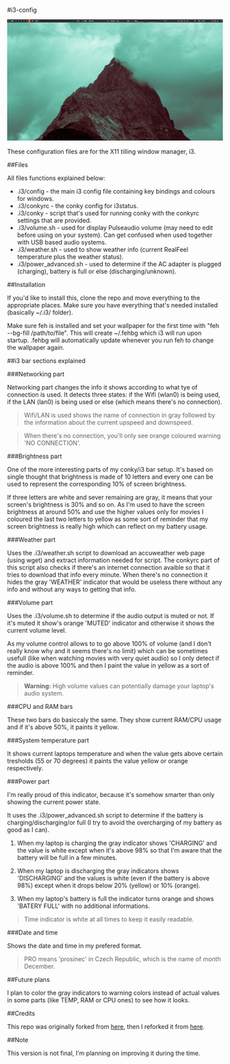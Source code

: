 #i3-config

![Showing wallpaper with several workspaces open (first is named WWW and the Mail workspace is mapped on M key in opposite to other workspaces that are mapped on numbers 0-9).](./2014-12-09-130857_1366x768_scrot.png  "Showing wallpaper with several workspaces open (first is named WWW and the Mail workspace is mapped on M key in opposite to other workspaces that are mapped on numbers 0-9).")

These configuration files are for the X11 tilling window manager, i3. 


##Files

All files functions explained below:

* .i3/config - the main i3 config file containing key bindings and colours for windows.
* .i3/conkyrc - the conky config for i3status.
* .i3/conky - script that's used for running conky with the conkyrc settings that are provided.
* .i3/volume.sh - used for display Pulseaudio volume (may need to edit before using on your system). Can get confused when used together with USB based audio systems.
* .i3/weather.sh - used to show weather info (current RealFeel temperature plus the weather status).
* .i3/power_advanced.sh - used to determine if the AC adapter is plugged (charging), battery is full or else (discharging/unknown).

##Installation

If you'd like to install this, clone the repo and move everything to the appropriate places. Make sure you have everything that's needed installed (basically ~/.i3/ folder).

Make sure feh is installed and set your wallpaper for the first time with "feh --bg-fill /path/to/file". This will create ~/.fehbg which i3 will run upon startup. .fehbg will automatically update whenever you run feh to change the wallpaper again.

##i3 bar sections explained

###Networking part

Networking part changes the info it shows according to what tye of connection is used. It detects three states: if the Wifi (wlan0) is being used, if the LAN (lan0) is being used or else (which means there's no connection).

>Wifi/LAN is used shows the name of connection in gray followed by the information about the current upspeed and downspeed.

>When there's no connection, you'll only see orange coloured warning 'NO CONNECTION'.

###Brightness part

One of the more interesting parts of my conky/i3 bar setup. It's based on single thought that brightness is made of 10 letters and every one can be used to represent the corresponding 10% of screen brightness. 

If three letters are white and sever remaining are gray, it means that your screen's brightness is 30% and so on. As I'm used to have the screen brightness at around 50% and use the higher values only for movies I coloured the last two letters to yellow as some sort of reminder that my screen brightness is really high which can reflect on my battery usage. 

###Weather part

Uses the .i3/weather.sh script to download an accuweather web page (using wget) and extract information needed for script. The conkyrc part of this script also checks if there's an internet connection avaible so that it tries to download that info every minute. When there's no connection it hides the gray 'WEATHER' indicator that would be useless there without any info and without any ways to getting that info.

###Volume part

Uses the .i3/volume.sh to determine if the audio output is muted or not. If it's muted it show's orange 'MUTED' indicator and otherwise it shows the current volume level. 

As my volume control allows to to go above 100% of volume (and I don't really know why and it seems there's no limit) which can be sometimes usefull (like when watching movies with very quiet audio) so I only detect if the audio is above 100% and then I paint the value in yellow as a sort of reminder.

>**Warning:** High volume values can potentially damage your laptop's audio system.

###CPU and RAM bars

These two bars do basiccaly the same. They show current RAM/CPU usage and if it's above 50%, it paints it yellow.

###System temperature part

It shows current laptops temperature and when the value gets above certain tresholds (55 or 70 degrees) it paints the value yellow or orange respectively.

###Power part

I'm really proud of this indicator, because it's somehow smarter than only showing the current power state.

It uses the .i3/power_advanced.sh script to determine if the battery is charging/discharging/or full (I try to avoid the overcharging of my battery as good as I can).

1. When my laptop is charging the gray indicator shows 'CHARGING' and the value is white except when it's above 98% so that I'm aware that the battery will be full in a few minutes.

2. When my laptop is discharging the gray indicators shows 'DISCHARGING' and the values is white (even if the battery is above 98%) except when it drops below 20% (yellow) or 10% (orange).

3. When my laptop's battery is full the indicator turns orange and shows 'BATERY FULL' with no additional informations.

>Time indicator is white at all times to keep it easily readable.

###Date and time

Shows the date and time in my prefered format. 
>PRO means 'prosinec' in Czech Republic, which is the name of month December.

##Future plans

I plan to color the gray indicators to warning colors instead of actual values in some parts (like TEMP, RAM or CPU ones) to see how it looks.


##Credits

This repo was originally forked from [here](https://github.com/ivyl/i3-config), then I reforked it from [here](https://github.com/NorthAntrim/i3-config).

##Note

This version is not final, I'm planning on improving it during the time.
